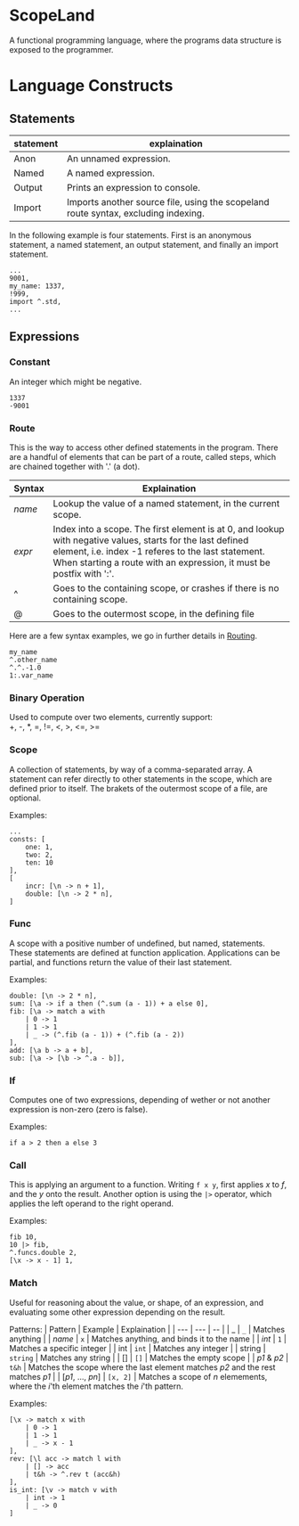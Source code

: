 # ScopeLand

A functional programming language, where the programs data structure is exposed to the programmer.

# Language Constructs
## Statements

| statement | explaination |
| --- | --- | 
| Anon | An unnamed expression. |
| Named | A named expression. |
| Output | Prints an expression to console. |
| Import | Imports another source file, using the scopeland route syntax, excluding indexing. |


In the following example is four statements. First is an anonymous statement, a named statement, an output statement, and finally an import statement.

```
...
9001,
my_name: 1337,
!999,
import ^.std,
...
```

## Expressions

### Constant

An integer which might be negative.
```
1337
-9001
```

### Route

This is the way to access other defined statements in the program. There are a handful of elements that can be part of a route, called steps, which are chained together with '.' (a dot).

| Syntax | Explaination |
|---|---|
| _name_ | Lookup the value of a named statement, in the current scope. |
| _expr_ | Index into a scope. The first element is at 0, and lookup with negative values, starts for the last defined element, i.e. index -1 referes to the last statement. When starting a route with an expression, it must be postfix with ':'. |
| ^ | Goes to the containing scope, or crashes if there is no containing scope. | 
| @ | Goes to the outermost scope, in the defining file |

Here are a few syntax examples, we go in further details in [Routing](#routing).
```
my_name
^.other_name
^.^.-1.0
1:.var_name
```

### Binary Operation

Used to compute over two elements, currently support: <br>
+, -, *, =, !=, <, >, <=, >=

### Scope

A collection of statements, by way of a comma-separated array. A statement can refer directly to other statements in the scope, which are defined prior to itself. The brakets of the outermost scope of a file, are optional.

Examples:
```
...
consts: [
    one: 1,
    two: 2,
    ten: 10
],
[
    incr: [\n -> n + 1],
    double: [\n -> 2 * n],
]
```

### Func

A scope with a positive number of undefined, but named, statements. These statements are defined at function application. Applications can be partial, and functions return the value of their last statement.

Examples:
```
double: [\n -> 2 * n],
sum: [\a -> if a then (^.sum (a - 1)) + a else 0],
fib: [\a -> match a with 
    | 0 -> 1
    | 1 -> 1 
    | _ -> (^.fib (a - 1)) + (^.fib (a - 2))
],
add: [\a b -> a + b],
sub: [\a -> [\b -> ^.a - b]],
```

### If

Computes one of two expressions, depending of wether or not another expression is non-zero (zero is false).

Examples:
```
if a > 2 then a else 3
```

### Call

This is applying an argument to a function.
Writing ```f x y```, first applies _x_ to _f_, and the _y_ onto the result.
Another option is using the ```|>``` operator, which applies the left operand to the right operand. 

Examples:
```
fib 10,
10 |> fib,
^.funcs.double 2,
[\x -> x - 1] 1,
```



### Match

Useful for reasoning about the value, or shape, of an expression, and evaluating some other expression depending on the result. 

Patterns:
| Pattern | Example | Explaination |
| --- | --- | -- |
| _ | ```_``` | Matches anything |
| _name_ | ```x``` | Matches anything, and binds it to the name |
| _int_ | ```1``` | Matches a specific integer |
| int | ```int``` | Matches any integer |
| string | ```string``` | Matches any string |
| [] | ```[]``` | Matches the empty scope |
| _p1_ & _p2_ | ```t&h``` | Matches the scope where the last element matches _p2_ and the rest matches _p1_ |
| [_p1_, ..., _pn_] | ```[x, 2]``` | Matches a scope of _n_ elemements, where the _i_'th element matches the _i_'th pattern.

Examples:
```
[\x -> match x with
    | 0 -> 1
    | 1 -> 1
    | _ -> x - 1
],
rev: [\l acc -> match l with
    | [] -> acc
    | t&h -> ^.rev t (acc&h)
],
is_int: [\v -> match v with
    | int -> 1
    | _ -> 0
]
```